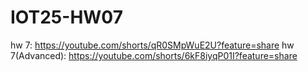 # IOT25-HW07

hw 7: https://youtube.com/shorts/qR0SMpWuE2U?feature=share
hw 7(Advanced): https://youtube.com/shorts/6kF8iyqP01I?feature=share
